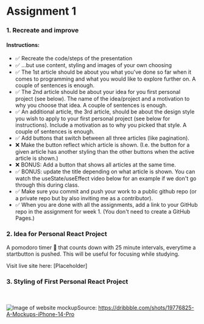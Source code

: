 # Assignment 1

### 1. Recreate and improve
#### Instructions:
- ✅ Recreate the code/steps of the presentation
- ✅ ...but use content, styling and images of your own choosing
- ✅ The 1st article should be about you what you've done so far when it comes to programming and what you would like to explore further on. A couple of sentences is enough.
- ✅ The 2nd article should be about your idea for you first personal project (see below). The name of the idea/project and a motivation to why you choose that idea. A couple of sentences is enough.
- ✅ An additional article, the 3rd article, should be about the design style you wish to apply to your first personal project (see below for instructions). Include a motivation as to why you picked that style. A couple of sentences is enough.
- ✅ Add buttons that switch between all three articles (like pagination).
- ❌ Make the button reflect which article is shown. (I.e. the button for a given article has another styling than the other buttons when the active article is shown.)
- ❌ BONUS: Add a button that shows all articles at the same time.
- ✅ BONUS: update the title depending on what article is shown. You can watch the useState/useEffect video below for an example if we don't go through this during class.
- ✅ Make sure you commit and push your work to a public github repo (or a private repo but by also inviting me as a contributor).
- ✅ When you are done with all the assignments, add a link to your GitHub repo in the assignment for week 1. (You don't need to create a GitHub Pages.)

### 2. Idea for Personal React Project
A pomodoro timer 🍅 that counts down with 25 minute intervals, everytime a startbutton is pushed. This will be useful for focusing while studying.

Visit live site here: [Placeholder]

### 3. Styling of First Personal React Project
<br><br>
![Image of website mockup](https://cdn.dribbble.com/userupload/3914318/file/original-3d138abec1b1d90abce43850cf0e176a.png?compress=1&resize=1600x1200)Source: https://dribbble.com/shots/19776825-A-Mockups-iPhone-14-Pro
